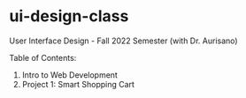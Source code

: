 # ui-design-class
User Interface Design - Fall 2022 Semester (with Dr. Aurisano)

Table of Contents:
1. Intro to Web Development
2. Project 1: Smart Shopping Cart
